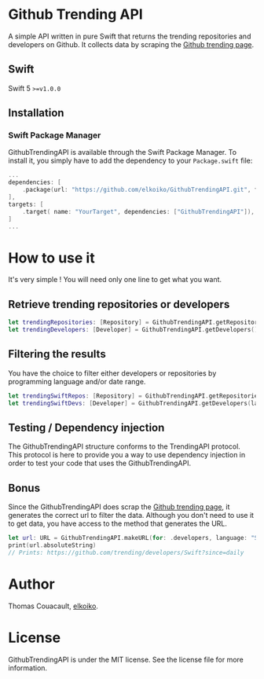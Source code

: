 # Github Trending API

A simple API written in pure Swift that returns the trending repositories and developers on Github. It collects data by scraping the [Github trending page](https://github.com/trending).

## Swift

Swift 5 `>=v1.0.0`

## Installation

### Swift Package Manager

GithubTrendingAPI is available through the Swift Package Manager. To install it, you simply have to add the dependency to your  `Package.swift` file:

```swift
...
dependencies: [
    .package(url: "https://github.com/elkoiko/GithubTrendingAPI.git", from: "1.0.0"),
],
targets: [
    .target( name: "YourTarget", dependencies: ["GithubTrendingAPI"]),
]
... 
```

# How to use it

It's very simple ! You will need only one line to get what you want.

## Retrieve trending repositories or developers

```swift
let trendingRepositories: [Repository] = GithubTrendingAPI.getRepositories()
let trendingDevelopers: [Developer] = GithubTrendingAPI.getDevelopers()
```

## Filtering the results

You have the choice to filter either developers or repositories by programming language and/or date range.

```swift
let trendingSwiftRepos: [Repository] = GithubTrendingAPI.getRepositories(language: "Swift", dateRange: .weekly)
let trendingSwiftDevs: [Developer] = GithubTrendingAPI.getDevelopers(language: "Swift", dateRange: .monthly)
```

## Testing / Dependency injection

The GithubTrendingAPI structure conforms to the TrendingAPI protocol. This protocol is here to provide you a way to use dependency injection in order to test your code that uses the GithubTrendingAPI.

## Bonus

Since the GithubTrendingAPI does scrap the [Github trending page](https://github.com/trending), it generates the correct url to filter the data. Although you don't need to use it to get data, you have access to the method that generates the URL.

```swift
let url: URL = GithubTrendingAPI.makeURL(for: .developers, language: "Swift", dateRange: .daily)
print(url.absoluteString)
// Prints: https://github.com/trending/developers/Swift?since=daily
```

# Author

Thomas Couacault, [elkoiko](https://github.com/elkoiko).

# License

GithubTrendingAPI is under the MIT license. See the license file for more information.
